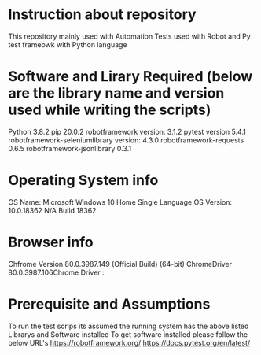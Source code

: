 # Instruction about repository

This repository mainly used with Automation Tests used with Robot and Py test frameowk with Python language

# Software and Lirary Required (below are the library name and version used while writing the scripts) 
Python 3.8.2
pip 20.0.2
robotframework version: 3.1.2
pytest version 5.4.1
robotframework-seleniumlibrary version: 4.3.0
robotframework-requests  0.6.5
robotframework-jsonlibrary   0.3.1

# Operating System info
OS Name: Microsoft Windows 10 Home Single Language
OS Version: 10.0.18362 N/A Build 18362

# Browser info 
Chfrome Version 80.0.3987.149 (Official Build) (64-bit)
ChromeDriver 80.0.3987.106Chrome Driver : 

# Prerequisite and Assumptions
To run the test scrips its assumed the running system has the above listed Librarys and Software installed 
To get software installed please follow the below URL's
https://robotframework.org/
https://docs.pytest.org/en/latest/





